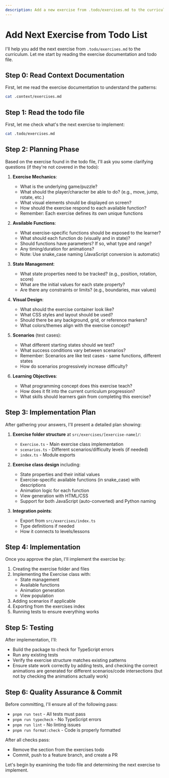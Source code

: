 ```yaml
---
description: Add a new exercise from .todo/exercises.md to the curriculum
---
```


# Add Next Exercise from Todo List

I'll help you add the next exercise from `.todo/exercises.md` to the curriculum. Let me start by reading the exercise documentation and todo file.

## Step 0: Read Context Documentation

First, let me read the exercise documentation to understand the patterns:

```bash
cat .context/exercises.md
```

## Step 1: Read the todo file

First, let me check what's the next exercise to implement:

```bash
cat .todo/exercises.md
```

## Step 2: Planning Phase

Based on the exercise found in the todo file, I'll ask you some clarifying questions (if they're not covered in the todo):

1. **Exercise Mechanics**:
   - What is the underlying game/puzzle?
   - What should the player/character be able to do? (e.g., move, jump, rotate, etc.)
   - What visual elements should be displayed on screen?
   - How should the exercise respond to each available function?
   - Remember: Each exercise defines its own unique functions

2. **Available Functions**:
   - What exercise-specific functions should be exposed to the learner?
   - What should each function do (visually and in state)?
   - Should functions have parameters? If so, what type and range?
   - Any timing/duration for animations?
   - Note: Use snake_case naming (JavaScript conversion is automatic)

3. **State Management**:
   - What state properties need to be tracked? (e.g., position, rotation, score)
   - What are the initial values for each state property?
   - Are there any constraints or limits? (e.g., boundaries, max values)

4. **Visual Design**:
   - What should the exercise container look like?
   - What CSS styles and layout should be used?
   - Should there be any background, grid, or reference markers?
   - What colors/themes align with the exercise concept?

5. **Scenarios** (test cases):
   - What different starting states should we test?
   - What success conditions vary between scenarios?
   - Remember: Scenarios are like test cases - same functions, different states
   - How do scenarios progressively increase difficulty?

6. **Learning Objectives**:
   - What programming concept does this exercise teach?
   - How does it fit into the current curriculum progression?
   - What skills should learners gain from completing this exercise?

## Step 3: Implementation Plan

After gathering your answers, I'll present a detailed plan showing:

1. **Exercise folder structure** at `src/exercises/[exercise-name]/`:
   - `Exercise.ts` - Main exercise class implementation
   - `scenarios.ts` - Different scenarios/difficulty levels (if needed)
   - `index.ts` - Module exports

2. **Exercise class design** including:
   - State properties and their initial values
   - Exercise-specific available functions (in snake_case) with descriptions
   - Animation logic for each function
   - View generation with HTML/CSS
   - Support for both JavaScript (auto-converted) and Python naming

3. **Integration points**:
   - Export from `src/exercises/index.ts`
   - Type definitions if needed
   - How it connects to levels/lessons

## Step 4: Implementation

Once you approve the plan, I'll implement the exercise by:

1. Creating the exercise folder and files
2. Implementing the Exercise class with:
   - State management
   - Available functions
   - Animation generation
   - View population
3. Adding scenarios if applicable
4. Exporting from the exercises index
5. Running tests to ensure everything works

## Step 5: Testing

After implementation, I'll:

- Build the package to check for TypeScript errors
- Run any existing tests
- Verify the exercise structure matches existing patterns
- Ensure state work correctly by adding tests, and checking the correct animations are generated for different scenarios/code intersections (but not by checking the animations actually work)

## Step 6: Quality Assurance & Commit

Before committing, I'll ensure all of the following pass:

- `pnpm run test` - All tests must pass
- `pnpm run typecheck` - No TypeScript errors
- `pnpm run lint` - No linting issues
- `pnpm run format:check` - Code is properly formatted

After all checks pass:

- Remove the section from the exercises todo
- Commit, push to a feature branch, and create a PR

Let's begin by examining the todo file and determining the next exercise to implement.
